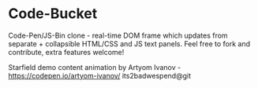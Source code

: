 # Code-Bucket
Code-Pen/JS-Bin clone - real-time DOM frame which updates from separate + collapsible HTML/CSS and JS text panels. Feel free to fork and contribute, extra features welcome!

Starfield demo content animation by Artyom Ivanov - https://codepen.io/artyom-ivanov/
its2badwespend@git